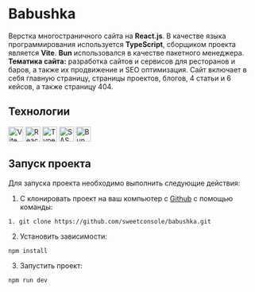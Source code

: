# Babushka

Верстка многостраничного сайта на <b>React.js</b>. В качестве языка программирования используется <b>TypeScript</b>, сборщиком проекта является <b>Vite</b>. <b>Bun</b> использовался в качестве пакетного менеджера.<br>
<b>Тематика сайта:</b> разработка сайтов и сервисов для ресторанов и баров, а также их продвижение и SEO оптимизация. Сайт включает в себя главную страницу, страницы проектов, блогов, 4 статьи и 6 кейсов, а также страницу 404.

## Технологии

<div id="steck">
	<img src="https://cdn.jsdelivr.net/gh/devicons/devicon@latest/icons/vitejs/vitejs-original.svg" width="30" height="30" alt="Vite" />
	<img src="https://cdn.jsdelivr.net/gh/devicons/devicon@latest/icons/react/react-original-wordmark.svg" width="30" height="30" alt="React"/>
  <img src="https://cdn.jsdelivr.net/gh/devicons/devicon@latest/icons/typescript/typescript-original.svg" width="30" height="30" alt="Type Script"/>
	<img src="https://cdn.jsdelivr.net/gh/devicons/devicon@latest/icons/sass/sass-original.svg" width="30" height="30" alt="SASS SCSS"/>
	<img src="https://cdn.jsdelivr.net/gh/devicons/devicon@latest/icons/bun/bun-original.svg" width="30" height="30" alt="Bun"/>
</div>

## Запуск проекта

Для запуска проекта необходимо выполнить следующие действия:

1. С клонировать проект на ваш компьютер с [Github](https://github.com/sweetconsole/babushka) с помощью команды:
```
1. git clone https://github.com/sweetconsole/babushka.git
```
2. Установить зависимости:
```
npm install
```
3. Запустить проект:
```
npm run dev
```